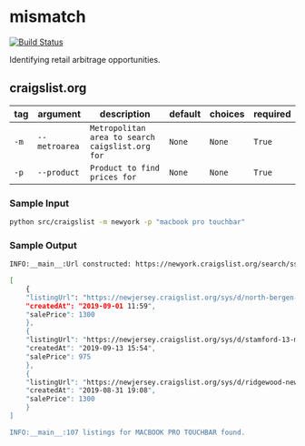 # mismatch

[![Build Status](https://travis-ci.com/leonkozlowski/mismatch.svg?branch=master)](https://travis-ci.com/leonkozlowski/mismatch)

Identifying retail arbitrage opportunities.


## craigslist.org

| tag  | argument    | description                        | default      | choices | required |
|------|---------------|------------------------------------|--------------|---------|----------|
| `-m` | `--metroarea`| `Metropolitan area to search caigslist.org for` | `None`        | `None`  | `True`   |
| `-p` | `--product` | `Product to find prices for` | `None`       | `None`  | `True`  |

### Sample Input
```bash
python src/craigslist -m newyork -p "macbook pro touchbar"
```

### Sample Output
```bash
INFO:__main__:Url constructed: https://newyork.craigslist.org/search/sss?query=macbook+pro+touchbar&sort=rel

[
    {
    "listingUrl": "https://newjersey.craigslist.org/sys/d/north-bergen-2018-macbook-pro-13-inch/6969179978.html",
    "createdAt": "2019-09-01 11:59",
    "salePrice": 1300
    },
    {
    "listingUrl": "https://newjersey.craigslist.org/sys/d/stamford-13-macbook-pro-touch-bar-16gb/6972176677.html",
    "createdAt": "2019-09-13 15:54",
    "salePrice": 975
    },
    {
    "listingUrl": "https://newjersey.craigslist.org/sys/d/ridgewood-new-macbook-pro-pro-13-inch/6968906872.html",
    "createdAt": "2019-08-31 19:08",
    "salePrice": 1300
    }
]

INFO:__main__:107 listings for MACBOOK PRO TOUCHBAR found.
```

